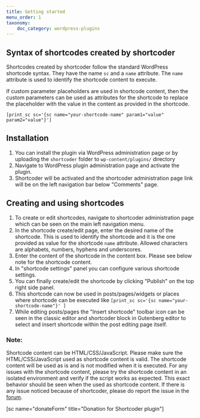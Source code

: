 ```yaml
---
title: Getting started
menu_order: 1
taxonomy:
    doc_category: wordpress-plugins
---
```


## Syntax of shortcodes created by shortcoder

Shortcodes created by shortcoder follow the standard WordPress shortcode syntax. They have the name `sc` and a `name` attribute. The `name` attribute is used to identify the shortcode content to execute.

If custom parameter placeholders are used in shortcode content, then the custom parameters can be used as attributes for the shortcode to replace the placeholder with the value in the content as provided in the shortcode.

    [print_sc sc='{sc name="your-shortcode-name" param1="value" param2="value"}']

## Installation

1. You can install the plugin via WordPress administration page or by uploading the `shortcoder` folder to `wp-content/plugins/` directory
2. Navigate to WordPress plugin administration page and activate the plugin.
3. Shortcoder will be activated and the shortcoder administration page link will be on the left navigation bar below "Comments" page.

## Creating and using shortcodes

1. To create or edit shortcodes, navigate to shortcoder administration page which can be seen on the main left navigation menu.
2. In the shortcode create/edit page, enter the desired name of the shortcode. This is used to identify the shortcode and it is the one provided as value for the shortcode `name` attribute. Allowed characters are alphabets, numbers, hyphens and underscores.
3. Enter the content of the shortcode in the content box. Please see below note for the shortcode content.
4. In "shortcode settings" panel you can configure various shortcode settings.
5. You can finally create/edit the shortcode by clicking "Publish" on the top right side panel.
6. This shortcode can now be used in posts/pages/widgets or places where shortcode can be executed like `[print_sc sc='{sc name="your-shortcode-name"}' ]`
7. While editing posts/pages the "Insert shortcode" toolbar icon can be seen in the classic editor and shortcoder block in Gutenberg editor to select and insert shortcode within the post editing page itself.

### Note:

Shortcode content can be HTML/CSS/JavaScript. Please make sure the HTML/CSS/JavaScript used as shortcode content is valid. The shortcode content will be used as is and is not modified when it is executed. For any issues with the shortcode content, please try the shortcode content in an isolated environment and verify if the script works as expected. This exact behavior should be seen when the used as shortcode content. If there is any issue noticed because of shortcoder, please do report the issue in the [forum](/forum/discuss/wordpress-plugins/shortcoder/).

[sc name="donateForm" title="Donation for Shortcoder plugin"]